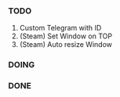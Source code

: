### TODO
1. Custom Telegram with ID
2. (Steam) Set Window on TOP
3. (Steam) Auto resize Window

### DOING

### DONE